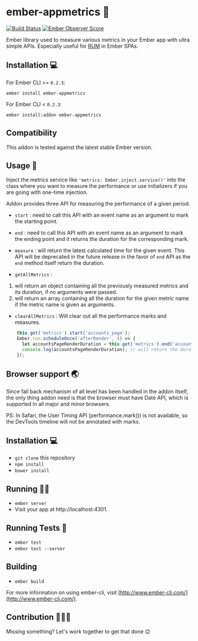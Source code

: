 # ember-appmetrics 🐹

[![Build Status](https://travis-ci.org/gokatz/ember-appmetrics.svg?branch=master)](https://travis-ci.org/gokatz/ember-appmetrics) [![Ember Observer Score](https://emberobserver.com/badges/ember-appmetrics.svg)](https://emberobserver.com/addons/ember-appmetrics) 

Ember library used to measure various metrics in your Ember app with ultra simple APIs. Especially useful for [RUM](https://en.wikipedia.org/wiki/Real_user_monitoring) in Ember SPAs.

## Installation  💻
For Ember CLI >= `0.2.3`:
```shell
ember install ember-appmetrics
```
For Ember CLI < `0.2.3`:
```shell
ember install:addon ember-appmetrics
```

## Compatibility
This addon is tested against the latest stable Ember version.

## Usage  🏹

Inject the metrics service like `'metrics: Ember.inject.service()'` into the class where you want to measure the performance or use initializers if you are going with one-time injection.

Addon provides three API for measuring the performance of a given period.
- `start` : need to call this API with an event name as an argument to mark the starting point.
- `end` : need to call this API with an event name as an argument to mark the ending point and it returns the duration for the corresponding mark.
- `measure` : will return the latest calculated time for the given event. This API will be deprecated in the future release in the favor of `end` API as the `end` method itself return the duration.


- `getAllMetrics` :

1. will return an object containing all the previously measured metrics and its duration, if no arguments were passed.
2. will return an array containing all the duration for the given metric name if the metric name is given as arguments.

- `clearAllMetrics` : Will clear out all the performance marks and measures.  

```js
    this.get('metrics').start('accounts_page');
    Ember.run.scheduleOnce('afterRender', () => {
      let accountsPageRenderDuration = this.get('metrics').end('accounts_page');
      console.log(accountsPageRenderDuration); // will return the duration to for this render performance in milliseconds.
    });
```

## Browser support 🌏

Since fall back mechanism of all level has been handled in the addon itself, the only thing addon need is that the browser must have Date API, which is supported in all major and minor browsers.

PS: In Safari, the User Timing API (performance.mark()) is not available, so the DevTools timeline will not be annotated with marks.

## Installation  💻

* `git clone` this repository
* `npm install`
* `bower install`

## Running 👟👟

* `ember server`
* Visit your app at http://localhost:4301.

## Running Tests 💉

* `ember test`
* `ember test --server`

## Building

* `ember build`

For more information on using ember-cli, visit [http://www.ember-cli.com/](http://www.ember-cli.com/).

## Contribution 👨‍👧‍👦

Missing something? Let's work together to get that done 😉
